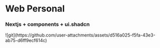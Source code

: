 <h1>Web Personal</h1>
<h3>Nextjs + components + ui.shadcn</h3>
![git](https://github.com/user-attachments/assets/d516a025-f5fa-43e3-ab75-d6ff9ecf614c)


